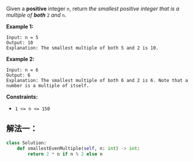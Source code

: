 Given a **positive** integer `n`, return *the smallest positive integer that is a multiple of **both*** `2` *and* `n`.

 

**Example 1:**

```
Input: n = 5
Output: 10
Explanation: The smallest multiple of both 5 and 2 is 10.
```

**Example 2:**

```
Input: n = 6
Output: 6
Explanation: The smallest multiple of both 6 and 2 is 6. Note that a number is a multiple of itself.
```

 

**Constraints:**

- `1 <= n <= 150`

## 解法一：

```python
class Solution:
    def smallestEvenMultiple(self, n: int) -> int:
        return 2 * n if n % 2 else n
```